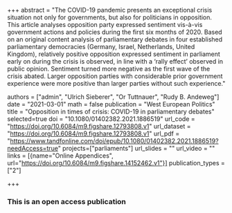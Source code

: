 +++
abstract = "The COVID-19 pandemic presents an exceptional crisis situation not only for governments, but also for politicians in opposition. This article analyses opposition party expressed sentiment vis-à-vis government actions and policies during the first six months of 2020. Based on an original content analysis of parliamentary debates in four established parliamentary democracies (Germany, Israel, Netherlands, United Kingdom), relatively positive opposition expressed sentiment in parliament early on during the crisis is observed, in line with a ‘rally effect’ observed in public opinion. Sentiment turned more negative as the first wave of the crisis abated. Larger opposition parties with considerable prior government experience were more positive than larger parties without such experience."

authors = ["admin", "Ulrich Sieberer", "Or Tuttnauer", "Rudy B. Andeweg"]
date = "2021-03-01"
math = false
publication = "West European Politics"
title = "Opposition in times of crisis: COVID-19 in parliamentary debates"
selected=true
doi = "10.1080/01402382.2021.1886519"
url_code = "https://doi.org/10.6084/m9.figshare.12793808.v1"
url_dataset = "https://doi.org/10.6084/m9.figshare.12793808.v1"
url_pdf = "https://www.tandfonline.com/doi/epub/10.1080/01402382.2021.1886519?needAccess=true"
projects=["parliaments"]
url_slides = ""
url_video = ""
links = [{name="Online Appendices", url="https://doi.org/10.6084/m9.figshare.14152462.v1"}]
publication_types = ["2"]

+++

### This is an open access publication <i class="ai ai-open-access"></i> <i class="fab fa-creative-commons"></i> <i class="fab fa-creative-commons-by">
